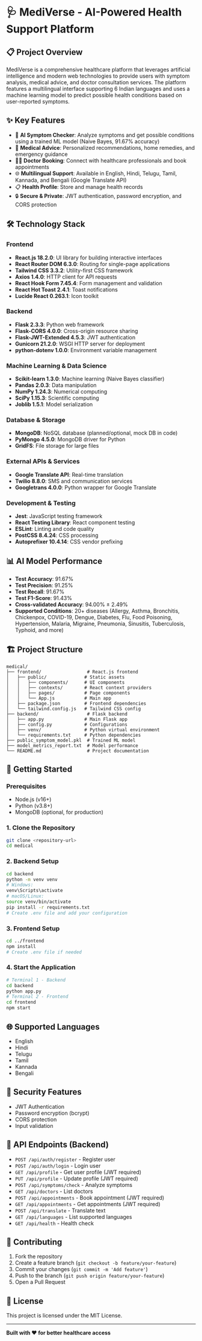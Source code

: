 # 🩺 MediVerse - AI-Powered Health Support Platform

## 📋 Project Overview

MediVerse is a comprehensive healthcare platform that leverages artificial intelligence and modern web technologies to provide users with symptom analysis, medical advice, and doctor consultation services. The platform features a multilingual interface supporting 6 Indian languages and uses a machine learning model to predict possible health conditions based on user-reported symptoms.

## ✨ Key Features

- 🤖 **AI Symptom Checker**: Analyze symptoms and get possible conditions using a trained ML model (Naive Bayes, 91.67% accuracy)
- 💊 **Medical Advice**: Personalized recommendations, home remedies, and emergency guidance
- 👨‍⚕️ **Doctor Booking**: Connect with healthcare professionals and book appointments
- 🌐 **Multilingual Support**: Available in English, Hindi, Telugu, Tamil, Kannada, and Bengali (Google Translate API)
- 📋 **Health Profile**: Store and manage health records
- 🔒 **Secure & Private**: JWT authentication, password encryption, and CORS protection

## 🛠️ Technology Stack

### Frontend
- **React.js 18.2.0**: UI library for building interactive interfaces
- **React Router DOM 6.3.0**: Routing for single-page applications
- **Tailwind CSS 3.3.2**: Utility-first CSS framework
- **Axios 1.4.0**: HTTP client for API requests
- **React Hook Form 7.45.4**: Form management and validation
- **React Hot Toast 2.4.1**: Toast notifications
- **Lucide React 0.263.1**: Icon toolkit

### Backend
- **Flask 2.3.3**: Python web framework
- **Flask-CORS 4.0.0**: Cross-origin resource sharing
- **Flask-JWT-Extended 4.5.3**: JWT authentication
- **Gunicorn 21.2.0**: WSGI HTTP server for deployment
- **python-dotenv 1.0.0**: Environment variable management

### Machine Learning & Data Science
- **Scikit-learn 1.3.0**: Machine learning (Naive Bayes classifier)
- **Pandas 2.0.3**: Data manipulation
- **NumPy 1.24.3**: Numerical computing
- **SciPy 1.15.3**: Scientific computing
- **Joblib 1.5.1**: Model serialization

### Database & Storage
- **MongoDB**: NoSQL database (planned/optional, mock DB in code)
- **PyMongo 4.5.0**: MongoDB driver for Python
- **GridFS**: File storage for large files

### External APIs & Services
- **Google Translate API**: Real-time translation
- **Twilio 8.8.0**: SMS and communication services
- **Googletrans 4.0.0**: Python wrapper for Google Translate

### Development & Testing
- **Jest**: JavaScript testing framework
- **React Testing Library**: React component testing
- **ESLint**: Linting and code quality
- **PostCSS 8.4.24**: CSS processing
- **Autoprefixer 10.4.14**: CSS vendor prefixing

## 📊 AI Model Performance

- **Test Accuracy**: 91.67%
- **Test Precision**: 91.25%
- **Test Recall**: 91.67%
- **Test F1-Score**: 91.43%
- **Cross-validated Accuracy**: 94.00% ± 2.49%
- **Supported Conditions**: 20+ diseases (Allergy, Asthma, Bronchitis, Chickenpox, COVID-19, Dengue, Diabetes, Flu, Food Poisoning, Hypertension, Malaria, Migraine, Pneumonia, Sinusitis, Tuberculosis, Typhoid, and more)

## 🏗️ Project Structure

```
medical/
├── frontend/                 # React.js frontend
│   ├── public/              # Static assets
│   │   ├── components/      # UI components
│   │   ├── contexts/        # React context providers
│   │   ├── pages/           # Page components
│   │   └── App.js           # Main app
│   ├── package.json         # Frontend dependencies
│   └── tailwind.config.js   # Tailwind CSS config
├── backend/                  # Flask backend
│   ├── app.py               # Main Flask app
│   ├── config.py            # Configurations
│   ├── venv/                # Python virtual environment
│   └── requirements.txt     # Python dependencies
├── public_symptom_model.pkl  # Trained ML model
├── model_metrics_report.txt  # Model performance
└── README.md                 # Project documentation
```

## 🚀 Getting Started

### Prerequisites
- Node.js (v16+)
- Python (v3.8+)
- MongoDB (optional, for production)

### 1. Clone the Repository
```bash
git clone <repository-url>
cd medical
```

### 2. Backend Setup
```bash
cd backend
python -m venv venv
# Windows:
venv\Scripts\activate
# macOS/Linux:
source venv/bin/activate
pip install -r requirements.txt
# Create .env file and add your configuration
```

### 3. Frontend Setup
```bash
cd ../frontend
npm install
# Create .env file if needed
```

### 4. Start the Application
```bash
# Terminal 1 - Backend
cd backend
python app.py
# Terminal 2 - Frontend
cd frontend
npm start
```

## 🌐 Supported Languages
- English
- Hindi
- Telugu
- Tamil
- Kannada
- Bengali

## 🔐 Security Features
- JWT Authentication
- Password encryption (bcrypt)
- CORS protection
- Input validation

## 🔧 API Endpoints (Backend)
- `POST /api/auth/register` - Register user
- `POST /api/auth/login` - Login user
- `GET /api/profile` - Get user profile (JWT required)
- `PUT /api/profile` - Update profile (JWT required)
- `POST /api/symptoms/check` - Analyze symptoms
- `GET /api/doctors` - List doctors
- `POST /api/appointments` - Book appointment (JWT required)
- `GET /api/appointments` - Get appointments (JWT required)
- `POST /api/translate` - Translate text
- `GET /api/languages` - List supported languages
- `GET /api/health` - Health check

## 🤝 Contributing
1. Fork the repository
2. Create a feature branch (`git checkout -b feature/your-feature`)
3. Commit your changes (`git commit -m 'Add feature'`)
4. Push to the branch (`git push origin feature/your-feature`)
5. Open a Pull Request

## 📄 License
This project is licensed under the MIT License.

---

**Built with ❤️ for better healthcare access** 